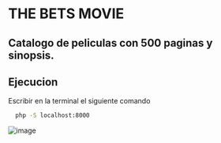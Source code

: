 # THE BETS MOVIE

Catalogo de peliculas con 500 paginas y sinopsis.
---
## Ejecucion

Escribir en la terminal el siguiente comando

```bash
  php -S localhost:8000
```

![image](https://github.com/user-attachments/assets/542cc360-9460-4a84-892a-a5e73a05ab5c)
